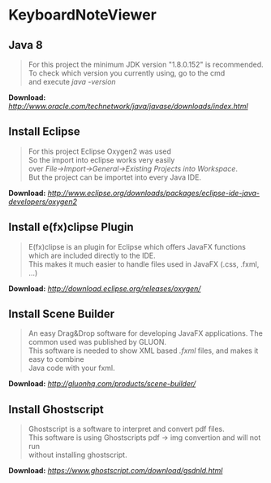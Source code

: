 # KeyboardNoteViewer
## Java 8
> For this project the minimum JDK version "1.8.0.152" is recommended.<br />
> To check which version you currently using, go to the cmd<br />
> and execute *java -version*<br />

**Download:** *http://www.oracle.com/technetwork/java/javase/downloads/index.html*

## Install Eclipse
> For this project Eclipse Oxygen2 was used<br />
> So the import into eclipse works very easily <br />
> over *File->Import->General->Existing Projects into Workspace*.<br />
> But the project can be importet into every Java IDE.<br />

**Download:** *http://www.eclipse.org/downloads/packages/eclipse-ide-java-developers/oxygen2*

## Install e(fx)clipse Plugin
> E(fx)clipse is an plugin for Eclipse which offers JavaFX functions which are included directly to the IDE.<br />
> This makes it much easier to handle files used in JavaFX (.css, .fxml, ...)<br />

**Download:** *http://download.eclipse.org/releases/oxygen/*

## Install Scene Builder
> An easy Drag&Drop software for developing JavaFX applications. The common used was published by GLUON.<br />
> This software is needed to show XML based *.fxml* files, and makes it easy to combine<br />
> Java code with your fxml.<br />

**Download:** *http://gluonhq.com/products/scene-builder/*


## Install Ghostscript
> Ghostscript is a software to interpret and convert pdf files.<br />
> This software is using Ghostscripts pdf -> img convertion and will not run<br />
> without installing ghostscript.<br />

**Download:** *https://www.ghostscript.com/download/gsdnld.html*
